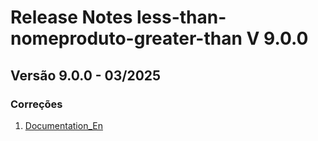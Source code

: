 # Release Notes less-than-nomeproduto-greater-than V 9.0.0

## **Versão 9.0.0 - 03/2025**


### **Correções**

1. [Documentation_En](documentation_en.md)
